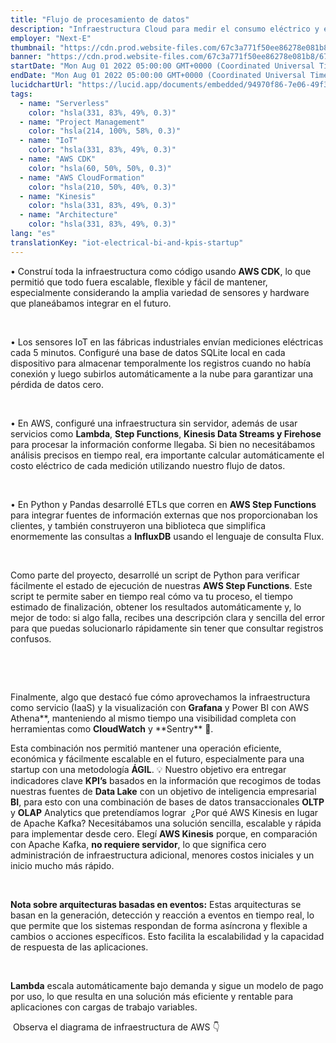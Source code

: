 ```yaml
---
title: "Flujo de procesamiento de datos"
description: "Infraestructura Cloud para medir el consumo eléctrico y el costo de fábricas industriales mediante sensores eléctricos"
employer: "Next-E"
thumbnail: "https://cdn.prod.website-files.com/67c3a771f50ee86278e081b8/67d92240da86c17b3a696589_67ce272c8f2c435d49843740_nextethumbnail3.gif"
banner: "https://cdn.prod.website-files.com/67c3a771f50ee86278e081b8/67cbf29308ea1ae1f6dc483e_67cb925d445935b57d5f7800_photo-1461088945293-0c17689e48ac.jpeg"
startDate: "Mon Aug 01 2022 05:00:00 GMT+0000 (Coordinated Universal Time)"
endDate: "Mon Aug 01 2022 05:00:00 GMT+0000 (Coordinated Universal Time)"
lucidchartUrl: "https://lucid.app/documents/embedded/94970f86-7e06-49f3-a315-5112b722191f"
tags:
  - name: "Serverless"
    color: "hsla(331, 83%, 49%, 0.3)"
  - name: "Project Management"
    color: "hsla(214, 100%, 58%, 0.3)"
  - name: "IoT"
    color: "hsla(331, 83%, 49%, 0.3)"
  - name: "AWS CDK"
    color: "hsla(60, 50%, 50%, 0.3)"
  - name: "AWS CloudFormation"
    color: "hsla(210, 50%, 40%, 0.3)"
  - name: "Kinesis"
    color: "hsla(331, 83%, 49%, 0.3)"
  - name: "Architecture"
    color: "hsla(331, 83%, 49%, 0.3)"
lang: "es"
translationKey: "iot-electrical-bi-and-kpis-startup"
---
```


• Construí toda la infraestructura como código usando **AWS CDK**, lo que permitió que todo fuera escalable, flexible y fácil de mantener, especialmente considerando la amplia variedad de sensores y hardware que planeábamos integrar en el futuro.

‍

• Los sensores IoT en las fábricas industriales envían mediciones eléctricas cada 5 minutos. Configuré una base de datos SQLite local en cada dispositivo para almacenar temporalmente los registros cuando no había conexión y luego subirlos automáticamente a la nube para garantizar una pérdida de datos cero.

‍

• En AWS, configuré una infraestructura sin servidor, además de usar servicios como **Lambda**, **Step Functions**, **Kinesis Data Streams y Firehose** para procesar la información conforme llegaba. Si bien no necesitábamos análisis precisos en tiempo real, era importante calcular automáticamente el costo eléctrico de cada medición utilizando nuestro flujo de datos.

‍

• En Python y Pandas desarrollé ETLs que corren en **AWS Step Functions** para integrar fuentes de información externas que nos proporcionaban los clientes, y también construyeron una biblioteca que simplifica enormemente las consultas a **InfluxDB** usando el lenguaje de consulta Flux.

‍

Como parte del proyecto, desarrollé un script de Python para verificar fácilmente el estado de ejecución de nuestras **AWS Step Functions**. Este script te permite saber en tiempo real cómo va tu proceso, el tiempo estimado de finalización, obtener los resultados automáticamente y, lo mejor de todo: si algo falla, recibes una descripción clara y sencilla del error para que puedas solucionarlo rápidamente sin tener que consultar registros confusos.

‍

‍

Finalmente, algo que destacó fue cómo aprovechamos la infraestructura como servicio (IaaS) y la visualización con **Grafana** y Power BI con AWS Athena**, manteniendo al mismo tiempo una visibilidad completa con herramientas como **CloudWatch** y **Sentry\*\* 🔎.

Esta combinación nos permitió mantener una operación eficiente, económica y fácilmente escalable en el futuro, especialmente para una startup con una metodología **ÁGIL**.‍
💡 Nuestro objetivo era entregar indicadores clave **KPI’s** basados ​​en la información que recogimos de todas nuestras fuentes de **Data Lake** con un objetivo de inteligencia empresarial **BI**, para esto con una combinación de bases de datos transaccionales **OLTP** y **OLAP** Analytics que pretendíamos lograr
‍
¿Por qué AWS Kinesis en lugar de Apache Kafka?
Necesitábamos una solución sencilla, escalable y rápida para implementar desde cero. Elegí **AWS Kinesis** porque, en comparación con Apache Kafka, **no requiere servidor**, lo que significa cero administración de infraestructura adicional, menores costos iniciales y un inicio mucho más rápido.

‍

**Nota sobre arquitecturas basadas en eventos:** Estas arquitecturas se basan en la generación, detección y reacción a eventos en tiempo real, lo que permite que los sistemas respondan de forma asíncrona y flexible a cambios o acciones específicos. Esto facilita la escalabilidad y la capacidad de respuesta de las aplicaciones.

‍

**Lambda** escala automáticamente bajo demanda y sigue un modelo de pago por uso, lo que resulta en una solución más eficiente y rentable para aplicaciones con cargas de trabajo variables.

‍
Observa el diagrama de infraestructura de AWS 👇
